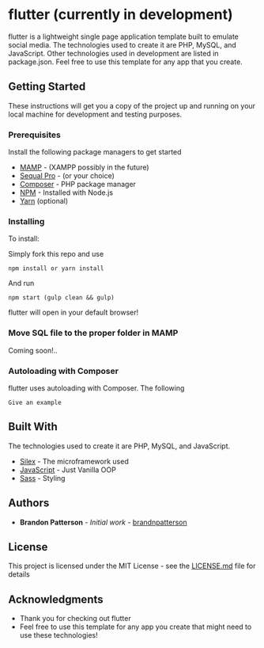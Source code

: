 
# flutter (currently in development)

flutter is a lightweight single page application template built to emulate social media. The technologies used to create it are PHP, MySQL, and JavaScript. Other technologies used in development are listed in package.json. Feel free to use this template for any app that you create.

## Getting Started

These instructions will get you a copy of the project up and running on your local machine for development and testing purposes.

### Prerequisites

Install the following package managers to get started

* [MAMP](https://www.mamp.info/en/) - (XAMPP possibly in the future)
* [Sequal Pro](https://www.sequelpro.com/) - (or your choice)
* [Composer](https://getcomposer.org/) - PHP package manager
* [NPM](https://nodejs.org/en/) - Installed with Node.js
* [Yarn](https://getcomposer.org/) (optional)

### Installing

To install:

Simply fork this repo and use

```
npm install or yarn install
```

And run

```
npm start (gulp clean && gulp)
```

flutter will open in your default browser!

### Move SQL file to the proper folder in MAMP

Coming soon!..

### Autoloading with Composer

flutter uses autoloading with Composer. The following

```
Give an example
```

## Built With
The technologies used to create it are PHP, MySQL, and JavaScript.
* [Silex](https://silex.sensiolabs.org/) - The microframework used
* [JavaScript](https://www.javascript.com/) - Just Vanilla OOP
* [Sass](http://sass-lang.com/) - Styling

## Authors

* **Brandon Patterson** - *Initial work* - [brandnpatterson](https://github.com/brandnpatterson)

## License

This project is licensed under the MIT License - see the [LICENSE.md](LICENSE.md) file for details

## Acknowledgments

* Thank you for checking out flutter
* Feel free to use this template for any app you create that might need to use these technologies!
